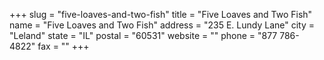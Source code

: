 +++
slug = "five-loaves-and-two-fish"
title = "Five Loaves and Two Fish"
name = "Five Loaves and Two Fish"
address = "235 E. Lundy Lane"
city = "Leland"
state = "IL"
postal = "60531"
website = ""
phone = "877 786-4822"
fax = ""
+++
